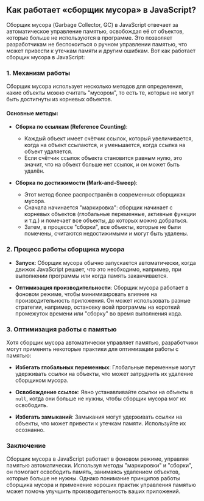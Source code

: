 ## Как работает «сборщик мусора» в JavaScript?

Сборщик мусора (Garbage Collector, GC) в JavaScript отвечает за автоматическое управление памятью, освобождая её от объектов, которые больше не используются в программе. Это позволяет разработчикам не беспокоиться о ручном управлении памятью, что может привести к утечкам памяти и другим ошибкам. Вот как работает сборщик мусора в JavaScript:

### 1. **Механизм работы**

Сборщик мусора использует несколько методов для определения, какие объекты можно считать "мусором", то есть те, которые не могут быть достигнуты из корневых объектов.

#### Основные методы:

- **Сборка по ссылкам (Reference Counting)**:
  - Каждый объект имеет счётчик ссылок, который увеличивается, когда на объект ссылаются, и уменьшается, когда ссылка на объект удаляется.
  - Если счётчик ссылок объекта становится равным нулю, это значит, что на объект больше нет ссылок, и он может быть удалён.

- **Сборка по достижимости (Mark-and-Sweep)**:
  - Этот метод более распространён в современных сборщиках мусора.
  - Сначала начинается "маркировка": сборщик начинает с корневых объектов (глобальные переменные, активные функции и т.д.) и помечает все объекты, до которых можно добраться.
  - Затем, в процессе "сборки", все объекты, которые не были помечены, считаются недостижимыми и могут быть удалены.

### 2. **Процесс работы сборщика мусора**

- **Запуск**: Сборщик мусора обычно запускается автоматически, когда движок JavaScript решает, что это необходимо, например, при выполнении программы или когда память заканчивается.
  
- **Оптимизация производительности**: Сборщик мусора работает в фоновом режиме, чтобы минимизировать влияние на производительность приложения. Он может использовать разные стратегии, например, остановку всей программы на короткий промежуток времени или "сборку" во время выполнения кода.

### 3. **Оптимизация работы с памятью**

Хотя сборщик мусора автоматически управляет памятью, разработчики могут применять некоторые практики для оптимизации работы с памятью:

- **Избегать глобальных переменных**: Глобальные переменные могут удерживать ссылки на объекты, что может затруднить их удаление сборщиком мусора.
  
- **Освобождение ссылок**: Явно устанавливайте ссылки на объекты в `null`, когда они больше не нужны, чтобы сборщик мусора мог их освободить.

- **Избегать замыканий**: Замыкания могут удерживать ссылки на объекты, что может привести к утечкам памяти. Используйте их осознанно.

### Заключение

Сборщик мусора в JavaScript работает в фоновом режиме, управляя памятью автоматически. Используя методы "маркировки" и "сборки", он помогает освободить память, занимаясь удалением объектов, которые больше не нужны. Однако понимание принципов работы сборщика мусора и применение хороших практик управления памятью может помочь улучшить производительность ваших приложений.